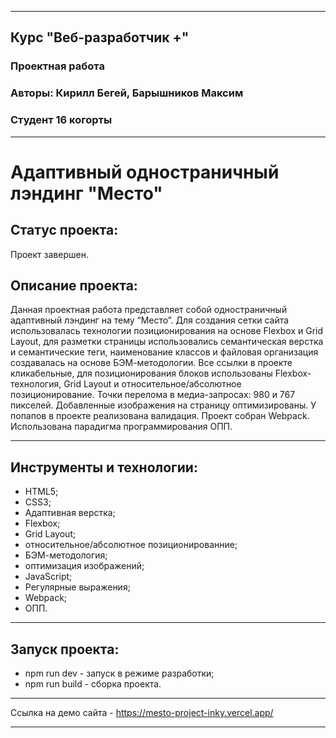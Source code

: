 ___
## Курс "Веб-разработчик +"
### Проектная работа
### Авторы: Кирилл Бегей, Барышников Максим
### Студент 16 когорты
___
# Адаптивный одностраничный лэндинг "Место"

## Статус проекта:
Проект завершен.
## Описание проекта:
Данная проектная работа представляет собой одностраничный адаптивный лэндинг на тему “Место”. Для создания сетки сайта использовалась технологии позиционирования на основе Flexbox и Grid Layout, для разметки страницы использовались семантическая верстка и семантические теги, наименование классов и файловая организация создавалась на основе БЭМ-методологии. Все ссылки в проекте кликабельные, для позиционирования блоков использованы Flexbox-технология, Grid Layout и относительное/абсолютное позиционирование. Точки перелома в медиа-запросах: 980 и 767 пикселей. Добавленные изображения на страницу оптимизированы. У попапов в проекте реализована валидация. Проект собран Webpack. Использована парадигма программирования ОПП.
___
## Инструменты и технологии:
* HTML5;
* CSS3;
* Адаптивная верстка;
* Flexbox;
* Grid Layout;
* относительное/абсолютное позиционированние;
* БЭМ-методология;
* оптимизация изображений;
* JavaScript;
* Регулярные выражения;
* Webpack;
* ОПП.
___
## Запуск проекта:
* npm run dev - запуск в режиме разработки;
* npm run build - сборка проекта.
___
Ссылка на демо сайта - https://mesto-project-inky.vercel.app/
___

